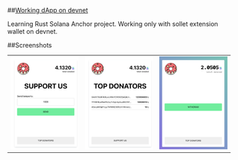 ##[Working dApp on devnet](https://crypto-donut.vercel.app/)

Learning Rust Solana Anchor project. Working only with sollet extension wallet on devnet.

##Screenshots

||||
| --- | --- | --- |
| ![](screenshots/1.png?raw=true) | ![](screenshots/2.png?raw=true)  | ![](screenshots/3.png?raw=true) |

